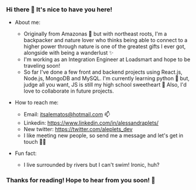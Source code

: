 ### Hi there 👋 It's nice to have you here!

- About me:
   - Originally from Amazonas 🌱 but with northeast roots, I'm a backpacker and nature lover who thinks being able to connect to a higher power through nature is one of the greatest gifts I ever got, alongside with being a wanderlust ✨
   - I'm working as an Integration Engineer at Loadsmart and hope to be traveling soon!
   - So far I've done a few front and backend projects using React.js, Node.js, MongoDB and MySQL. I'm currently learning python 🐍 but, judge all you want, JS is still my high school sweetheart 💛 Also, I'd love to collaborate in future projects. 
   

- How to reach me:
  - Email: itsalematos@hotmail.com 📫 
  - Linkedin: https://www.linkedin.com/in/alessandraplets/ 
  - New twitter: https://twitter.com/aleplets_dev
  - I like meeting new people, so send me a message and let's get in touch 👯💬

- Fun fact:
  - I live surrounded by rivers but I can't swim! Ironic, huh?

### Thanks for reading! Hope to hear from you soon! 👋
